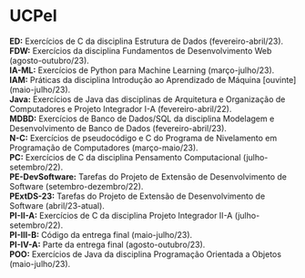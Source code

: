 <h1>UCPel</h1>
<b>ED:</b> Exercícios de C da disciplina Estrutura de Dados (fevereiro-abril/23).</br>
<b>FDW:</b> Exercícios da disciplina Fundamentos de Desenvolvimento Web (agosto-outubro/23).</br>
<b>IA-ML:</b> Exercícios de Python para Machine Learning (março-julho/23).</br>
<b>IAM:</b> Práticas da disciplina Introdução ao Aprendizado de Máquina [ouvinte] (maio-julho/23).</br>
<b>Java:</b> Exercícios de Java das disciplinas de Arquitetura e Organização de Computadores e Projeto Integrador I-A (fevereiro-abril/22).</br>
<b>MDBD:</b> Exercícios de Banco de Dados/SQL da disciplina Modelagem e Desenvolvimento de Banco de Dados (fevereiro-abril/23).</br>
<b>N-C:</b> Exercícios de pseudocódigo e C do Programa de Nivelamento em Programação de Computadores (março-maio/23).</br>
<b>PC:</b> Exercícios de C da disciplina Pensamento Computacional (julho-setembro/22).</br>
<b>PE-DevSoftware:</b> Tarefas do Projeto de Extensão de Desenvolvimento de Software (setembro-dezembro/22).</br>
<b>PExtDS-23:</b> Tarefas do Projeto de Extensão de Desenvolvimento de Software (abril/23-atual).</br>
<b>PI-II-A:</b> Exercícios de C da disciplina Projeto Integrador II-A (julho-setembro/22).</br>
<b>PI-III-B:</b> Código da entrega final (maio-julho/23).</br>
<b>PI-IV-A:</b> Parte da entrega final (agosto-outubro/23).</br>
<b>POO:</b> Exercícios de Java da disciplina Programação Orientada a Objetos (maio-julho/23).</br>

